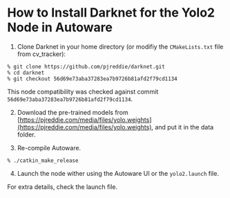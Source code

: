 # How to Install Darknet for the Yolo2 Node in Autoware

1. Clone Darknet in your home directory (or modifiy the `CMakeLists.txt` file from cv_tracker):
```
% git clone https://github.com/pjreddie/darknet.git
% cd darknet
% git checkout 56d69e73aba37283ea7b9726b81afd2f79cd1134
```
This node compatibility was checked against commit `56d69e73aba37283ea7b9726b81afd2f79cd1134`.

2. Download the pre-trained models from [https://pjreddie.com/media/files/yolo.weights](https://pjreddie.com/media/files/yolo.weights), and put it in the data folder.

3. Re-compile Autoware.
```
% ./catkin_make_release
```
4. Launch the node wither using the Autoware UI or the `yolo2.launch` file.

For extra details, check the launch file.
